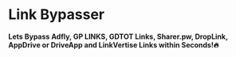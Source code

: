 # Link Bypasser
<b>Lets Bypass Adfly, GP LINKS, GDTOT Links, Sharer.pw, DropLink, AppDrive or DriveApp and LinkVertise Links within Seconds!🔥</b>
